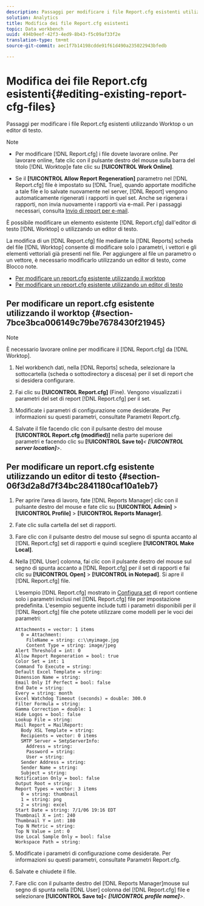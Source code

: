 ```yaml
---
description: Passaggi per modificare i file Report.cfg esistenti utilizzando Worktop o un editor di testo.
solution: Analytics
title: Modifica dei file Report.cfg esistenti
topic: Data workbench
uuid: 494b9eef-42f3-4ed9-8b43-f5c09af33f2e
translation-type: tm+mt
source-git-commit: aec1f7b14198cdde91f61d490a235022943bfedb

---
```



# Modifica dei file Report.cfg esistenti{#editing-existing-report-cfg-files}

Passaggi per modificare i file Report.cfg esistenti utilizzando Worktop o un editor di testo.

>[!NOTE]
>
>* Per modificare [!DNL Report.cfg] i file dovete lavorare online. Per lavorare online, fate clic con il pulsante destro del mouse sulla barra del titolo [!DNL Worktop]e fate clic su **[!UICONTROL Work Online]**.
   >
   >
* Se il **[!UICONTROL Allow Report Regeneration]** parametro nel [!DNL Report.cfg] file è impostato su [!DNL True], quando apportate modifiche a tale file e lo salvate nuovamente nel server, [!DNL Report] vengono automaticamente rigenerati i rapporti in quel set. Anche se rigenera i rapporti, non invia nuovamente i rapporti via e-mail. Per i passaggi necessari, consulta [Invio di report per e-mail](../../../../home/c-rpt-oview/c-work-rpt-sets/c-edit-ex-rpt-files/t-res-rpts-email.md#task-b0a21f1c925f4e5d82560581ae4cf607).
>



È possibile modificare un elemento esistente [!DNL Report.cfg] dall&#39;editor di testo [!DNL Worktop] o utilizzando un editor di testo.

La modifica di un [!DNL Report.cfg] file mediante la [!DNL Reports] scheda del file [!DNL Worktop] consente di modificare solo i parametri, i vettori e gli elementi vettoriali già presenti nel file. Per aggiungere al file un parametro o un vettore, è necessario modificarlo utilizzando un editor di testo, come Blocco note.

* [Per modificare un report.cfg esistente utilizzando il worktop](../../../../home/c-rpt-oview/c-work-rpt-sets/c-edit-ex-rpt-files/c-edit-ex-rpt-files.md#section-7bce3bca006149c79be7678430f21945)
* [Per modificare un report.cfg esistente utilizzando un editor di testo](../../../../home/c-rpt-oview/c-work-rpt-sets/c-edit-ex-rpt-files/c-edit-ex-rpt-files.md#section-06f3d2a8d7f34bc2841180caf10a1eb7)

## Per modificare un report.cfg esistente utilizzando il worktop {#section-7bce3bca006149c79be7678430f21945}

>[!NOTE]
>
>È necessario lavorare online per modificare il [!DNL Report.cfg] da [!DNL Worktop].

1. Nel workbench dati, nella [!DNL Reports] scheda, selezionare la sottocartella (scheda o sottodirectory a discesa) per il set di report che si desidera configurare.
1. Fai clic su **[!UICONTROL Report.cfg]** (Fine). Vengono visualizzati i parametri del set di report [!DNL Report.cfg] per il set.

1. Modificate i parametri di configurazione come desiderate. Per informazioni su questi parametri, consultate Parametri [](../../../../home/c-rpt-oview/c-rpt-param-ref/c-rpt-param.md#concept-838e59d72d3f4cb29ee15f5c7eb0ceff)Report.cfg.
1. Salvate il file facendo clic con il pulsante destro del mouse **[!UICONTROL Report.cfg (modified)]** nella parte superiore dei parametri e facendo clic su **[!UICONTROL Save to]***&lt; **[!UICONTROL server location]**>*.

## Per modificare un report.cfg esistente utilizzando un editor di testo {#section-06f3d2a8d7f34bc2841180caf10a1eb7}

1. Per aprire l’area di lavoro, fate [!DNL Reports Manager] clic con il pulsante destro del mouse e fate clic su **[!UICONTROL Admin]** > **[!UICONTROL Profile]** > **[!UICONTROL Reports Manager]**.

1. Fate clic sulla cartella del set di rapporti.
1. Fare clic con il pulsante destro del mouse sul segno di spunta accanto al [!DNL Report.cfg] set di rapporti e quindi scegliere **[!UICONTROL Make Local]**.

1. Nella [!DNL User] colonna, fai clic con il pulsante destro del mouse sul segno di spunta accanto a [!DNL Report.cfg] per il set di rapporti e fai clic su **[!UICONTROL Open]** > **[!UICONTROL in Notepad]**. Si apre il [!DNL Report.cfg] file.

   L’esempio [!DNL Report.cfg] mostrato in [Configura set](../../../../home/c-rpt-oview/c-work-rpt-sets/t-create-rpt-set/t-config-rpt-set/t-config-rpt-set.md#task-cfb2fd0c28bc48c2acdd582fe0d670d0) di report contiene solo i parametri inclusi nel [!DNL Report.cfg] file per impostazione predefinita. L&#39;esempio seguente include tutti i parametri disponibili per il [!DNL Report.cfg] file che potete utilizzare come modelli per le voci dei parametri:

   ```
   Attachments = vector: 1 items
     0 = Attachment:
       FileName = string: c:\\myimage.jpg
       Content Type = string: image/jpeg
   Alert Threshold = int: 0
   Allow Report Regeneration = bool: true
   Color Set = int: 1
   Command To Execute = string: 
   Default Excel Template = string: 
   Dimension Name = string: 
   Email Only If Perfect = bool: false
   End Date = string: 
   Every = string: month
   Excel Watchdog Timeout (seconds) = double: 300.0
   Filter Formula = string: 
   Gamma Correction = double: 1
   Hide Logos = bool: false
   Lookup File = string: 
   Mail Report = MailReport: 
     Body XSL Template = string: 
     Recipients = vector: 0 items
     SMTP Server = SmtpServerInfo: 
       Address = string: 
       Password = string: 
       User = string: 
     Sender Address = string: 
     Sender Name = string: 
     Subject = string: 
   Notification Only = bool: false
   Output Root = string: 
   Report Types = vector: 3 items
     0 = string: thumbnail
     1 = string: png
     2 = string: excel
   Start Date = string: 7/1/06 19:16 EDT
   Thumbnail X = int: 240
   Thumbnail Y = int: 180
   Top N Metric = string: 
   Top N Value = int: 0
   Use Local Sample Only = bool: false
   Workspace Path = string: 
   ```

1. Modificate i parametri di configurazione come desiderate. Per informazioni su questi parametri, consultate Parametri [](../../../../home/c-rpt-oview/c-rpt-param-ref/c-rpt-param.md#concept-838e59d72d3f4cb29ee15f5c7eb0ceff)Report.cfg.
1. Salvate e chiudete il file.
1. Fare clic con il pulsante destro del [!DNL Reports Manager]mouse sul segno di spunta nella [!DNL User] colonna del [!DNL Report.cfg] file e selezionare **[!UICONTROL Save to]***&lt; **[!UICONTROL profile name]**>*.


